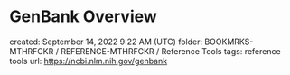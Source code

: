 # GenBank Overview

created: September 14, 2022 9:22 AM (UTC)
folder: BOOKMRKS-MTHRFCKR / REFERENCE-MTHRFCKR / Reference Tools
tags: reference tools
url: https://ncbi.nlm.nih.gov/genbank
